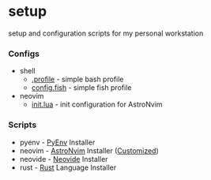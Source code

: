 # setup
setup and configuration scripts for my personal workstation

### Configs

- shell
  * [.profile](./config/shell/.profile)       - simple bash profile
  * [config.fish](./config/shell/config.fish) - simple fish profile
- neovim
  * [init.lua](./config/neovim/init.lua) - init configuration for AstroNvim

### Scripts
- pyenv   - [PyEnv](https://github.com/pyenv/pyenv) Installer
- neovim  - [AstroNvim](https://github.com/AstroNvim/AstroNvim) Installer ([Customized](./config/neovim/init.lua))
- neovide - [Neovide](https://github.com/neovide/neovide) Installer
- rust    - [Rust](https://www.rust-lang.org/) Language Installer


